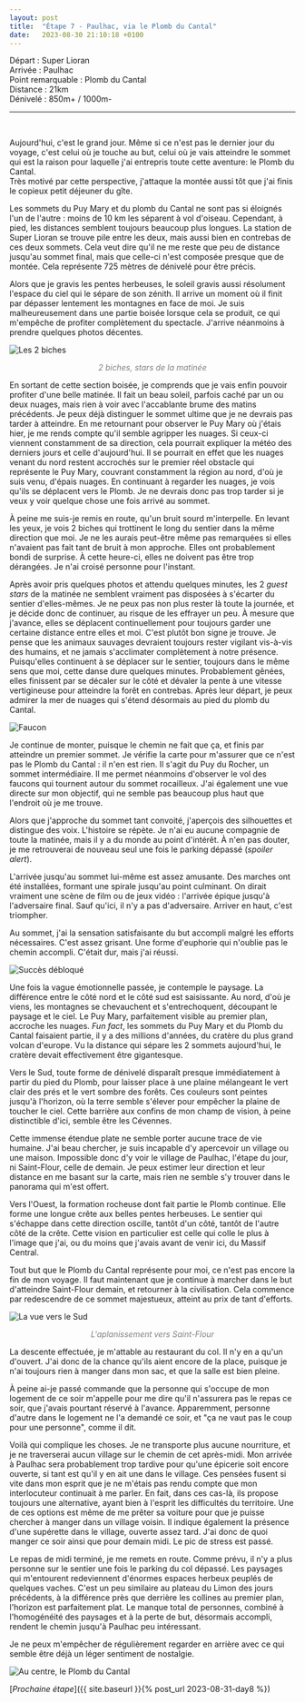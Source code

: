 ```yaml
---
layout: post
title:  "Étape 7 - Paulhac, via le Plomb du Cantal"
date:   2023-08-30 21:10:18 +0100
---
```


Départ : Super Lioran  
Arrivée : Paulhac  
Point remarquable : Plomb du Cantal  
Distance : 21km  
Dénivelé : 850m+ / 1000m-

---
<br>

Aujourd'hui, c'est le grand jour.
Même si ce n'est pas le dernier jour du voyage, c'est celui où je touche au but, celui où je vais atteindre le sommet qui est la raison pour laquelle j'ai entrepris toute cette aventure: le Plomb du Cantal.  
Très motivé par cette perspective, j'attaque la montée aussi tôt que j'ai finis le copieux petit déjeuner du gîte.

Les sommets du Puy Mary et du plomb du Cantal ne sont pas si éloignés l'un de l'autre : moins de 10 km les séparent à vol d'oiseau.
Cependant, à pied, les distances semblent toujours beaucoup plus longues.
La station de Super Lioran se trouve pile entre les deux, mais aussi bien en contrebas de ces deux sommets.
Cela veut dire qu'il ne me reste que peu de distance jusqu'au sommet final, mais que celle-ci n'est composée presque que de montée.
Cela représente 725 mètres de dénivelé pour être précis.

Alors que je gravis les pentes herbeuses, le soleil gravis aussi résolument l'espace du ciel qui le sépare de son zénith.
Il arrive un moment où il finit par dépasser lentement les montagnes en face de moi.
Je suis malheureusement dans une partie boisée lorsque cela se produit, ce qui m'empêche de profiter complètement du spectacle.
J'arrive néanmoins à prendre quelques photos décentes.

![Les 2 biches]({{site.baseurl}}/assets/images/IMG_1693379868.jpg)
<p style="color:gray;" align="center"> <i> 2 biches, stars de la matinée </i> </p>

En sortant de cette section boisée, je comprends que je vais enfin pouvoir profiter d'une belle matinée.
Il fait un beau soleil, parfois caché par un ou deux nuages, mais rien à voir avec l'accablante brume des matins précédents.
Je peux déjà distinguer le sommet ultime que je ne devrais pas tarder à atteindre.
En me retournant pour observer le Puy Mary où j'étais hier, je me rends compte qu'il semble agripper les nuages.
Si ceux-ci viennent constamment de sa direction, cela pourrait expliquer la météo des derniers jours et celle d'aujourd'hui.
Il se pourrait en effet que les nuages venant du nord restent accrochés sur le premier réel obstacle qui représente le Puy Mary, couvrant constamment la région au nord, d'où je suis venu, d'épais nuages.
En continuant à regarder les nuages, je vois qu'ils se déplacent vers le Plomb.
Je ne devrais donc pas trop tarder si je veux y voir quelque chose une fois arrivé au sommet.

À peine me suis-je remis en route, qu'un bruit sourd m'interpelle.
En levant les yeux, je vois 2 biches qui trottinent le long du sentier dans la même direction que moi.
Je ne les aurais peut-être même pas remarquées si elles n'avaient pas fait tant de bruit à mon approche.
Elles ont probablement bondi de surprise.
À cette heure-ci, elles ne doivent pas être trop dérangées.
Je n'ai croisé personne pour l'instant.

Après avoir pris quelques photos et attendu quelques minutes, les 2 _guest stars_ de la matinée ne semblent vraiment pas disposées à s'écarter du sentier d'elles-mêmes.
Je ne peux pas non plus rester là toute la journée, et je décide donc de continuer, au risque de les effrayer un peu.
À mesure que j'avance, elles se déplacent continuellement pour toujours garder une certaine distance entre elles et moi.
C'est plutôt bon signe je trouve.
Je pense que les animaux sauvages devraient toujours rester vigilant vis-à-vis des humains, et ne jamais s'acclimater complètement à notre présence.
Puisqu'elles continuent à se déplacer sur le sentier, toujours dans le même sens que moi, cette danse dure quelques minutes.
Probablement gênées, elles finissent par se décaler sur le côté et dévaler la pente à une vitesse vertigineuse pour atteindre la forêt en contrebas.
Après leur départ, je peux admirer la mer de nuages qui s'étend désormais au pied du plomb du Cantal.

![Faucon]({{site.baseurl}}/assets/images/IMG_1693388071b.jpg)

Je continue de monter, puisque le chemin ne fait que ça, et finis par atteindre un premier sommet.
Je vérifie la carte pour m'assurer que ce n'est pas le Plomb du Cantal : il n'en est rien.
Il s'agit du Puy du Rocher, un sommet intermédiaire.
Il me permet néanmoins d'observer le vol des faucons qui tournent autour du sommet rocailleux.
J'ai également une vue directe sur mon objectif, qui ne semble pas beaucoup plus haut que l'endroit où je me trouve.

Alors que j'approche du sommet tant convoité, j'aperçois des silhouettes et distingue des voix.
L'histoire se répète.
Je n'ai eu aucune compagnie de toute la matinée, mais il y a du monde au point d'intérêt.
À n'en pas douter, je me retrouverai de nouveau seul une fois le parking dépassé (_spoiler alert_).

L'arrivée jusqu'au sommet lui-même est assez amusante.
Des marches ont été installées, formant une spirale jusqu'au point culminant.
On dirait vraiment une scène de film ou de jeux vidéo : l'arrivée épique jusqu'à l'adversaire final.
Sauf qu'ici, il n'y a pas d'adversaire.
Arriver en haut, c'est triompher.

Au sommet, j'ai la sensation satisfaisante du but accompli malgré les efforts nécessaires.
C'est assez grisant.
Une forme d'euphorie qui n'oublie pas le chemin accompli.
C'était dur, mais j'ai réussi.

![Succès débloqué]({{site.baseurl}}/assets/images/IMG_1693385907.jpg)

Une fois la vague émotionnelle passée, je contemple le paysage.
La différence entre le côté nord et le côté sud est saisissante.
Au nord, d'où je viens, les montagnes se chevauchent et s'entrechoquent, découpant le paysage et le ciel.
Le Puy Mary, parfaitement visible au premier plan, accroche les nuages.
_Fun fact_, les sommets du Puy Mary et du Plomb du Cantal faisaient partie, il y a des millions d'années, du cratère du plus grand volcan d'europe.
Vu la distance qui sépare les 2 sommets aujourd'hui, le cratère devait effectivement être gigantesque.

Vers le Sud, toute forme de dénivelé disparaît presque immédiatement à partir du pied du Plomb, pour laisser place à une plaine mélangeant le vert clair des prés et le vert sombre des forêts.
Ces couleurs sont peintes jusqu'à l'horizon, où la terre semble s'élever pour empêcher la plaine de toucher le ciel.
Cette barrière aux confins de mon champ de vision, à peine distinctible d'ici, semble être les Cévennes.

Cette immense étendue plate ne semble porter aucune trace de vie humaine.
J'ai beau chercher, je suis incapable d'y apercevoir un village ou une maison.
Impossible donc d'y voir le village de Paulhac, l'étape du jour, ni Saint-Flour, celle de demain.
Je peux estimer leur direction et leur distance en me basant sur la carte, mais rien ne semble s'y trouver dans le panorama qui m'est offert.

Vers l'Ouest, la formation rocheuse dont fait partie le Plomb continue.
Elle forme une longue crête aux belles pentes herbeuses.
Le sentier qui s'échappe dans cette direction oscille, tantôt d'un côté, tantôt de l'autre côté de la crête.
Cette vision en particulier est celle qui colle le plus à l'image que j'ai, ou du moins que j'avais avant de venir ici, du Massif Central.

Tout but que le Plomb du Cantal représente pour moi, ce n'est pas encore la fin de mon voyage.
Il faut maintenant que je continue à marcher dans le but d'atteindre Saint-Flour demain, et retourner à la civilisation.
Cela commence par redescendre de ce sommet majestueux, atteint au prix de tant d'efforts.

![La vue vers le Sud]({{site.baseurl}}/assets/images/IMG_1693387470.jpg)
<p style="color:gray;" align="center"> <i> L'aplanissement vers Saint-Flour </i> </p>

La descente effectuée, je m'attable au restaurant du col.
Il n'y en a qu'un d'ouvert.
J'ai donc de la chance qu'ils aient encore de la place, puisque je n'ai toujours rien à manger dans mon sac, et que la salle est bien pleine.

À peine ai-je passé commande que la personne qui s'occupe de mon logement de ce soir m'appelle pour me dire qu'il n'assurera pas le repas ce soir, que j'avais pourtant réservé à l'avance.
Apparemment, personne d'autre dans le logement ne l'a demandé ce soir, et "ça ne vaut pas le coup pour une personne", comme il dit.

Voilà qui complique les choses.
Je ne transporte plus aucune nourriture, et je ne traverserai aucun village sur le chemin de cet après-midi.
Mon arrivée à Paulhac sera probablement trop tardive pour qu'une épicerie soit encore ouverte, si tant est qu'il y en ait une dans le village.
Ces pensées fusent si vite dans mon esprit que je ne m'étais pas rendu compte que mon interlocuteur continuait à me parler.
En fait, dans ces cas-là, ils propose toujours une alternative, ayant bien à l'esprit les difficultés du territoire.
Une de ces options est même de me prêter sa voiture pour que je puisse chercher à manger dans un village voisin.
Il indique également la présence d'une supérette dans le village, ouverte assez tard.
J'ai donc de quoi manger ce soir ainsi que pour demain midi.
Le pic de stress est passé.

Le repas de midi terminé, je me remets en route.
Comme prévu, il n'y a plus personne sur le sentier une fois le parking du col dépassé.
Les paysages qui m'entourent redeviennent d'énormes espaces herbeux peuplés de quelques vaches.
C'est un peu similaire au plateau du Limon des jours précédents, à la différence près que derrière les collines au premier plan, l'horizon est parfaitement plat.
Le manque total de personnes, combiné à l'homogénéité des paysages et à la perte de but, désormais accompli, rendent le chemin jusqu'à Paulhac peu intéressant.

Je ne peux m'empêcher de régulièrement regarder en arrière avec ce qui semble être déjà un léger sentiment de nostalgie.

![Au centre, le Plomb du Cantal]({{site.baseurl}}/assets/images/IMG_1693398221.jpg "Au centre, le Plomb du Cantal")

[_Prochaine étape_]({{ site.baseurl }}{% post_url 2023-08-31-day8 %})
